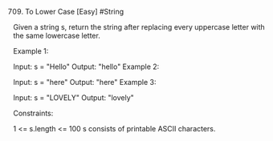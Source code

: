 709. To Lower Case [Easy]
     #String

Given a string s, return the string after replacing every uppercase letter with the same lowercase letter.

Example 1:

Input: s = "Hello"
Output: "hello"
Example 2:

Input: s = "here"
Output: "here"
Example 3:

Input: s = "LOVELY"
Output: "lovely"

Constraints:

1 <= s.length <= 100
s consists of printable ASCII characters.
